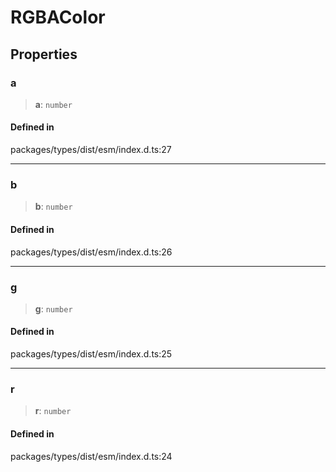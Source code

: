 # RGBAColor

## Properties

### a

> **a**: `number`

#### Defined in

packages/types/dist/esm/index.d.ts:27

------------------------------------------------------------------------

### b

> **b**: `number`

#### Defined in

packages/types/dist/esm/index.d.ts:26

------------------------------------------------------------------------

### g

> **g**: `number`

#### Defined in

packages/types/dist/esm/index.d.ts:25

------------------------------------------------------------------------

### r

> **r**: `number`

#### Defined in

packages/types/dist/esm/index.d.ts:24
